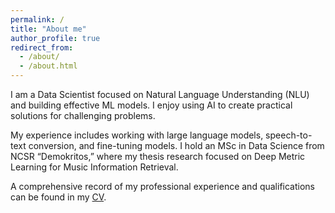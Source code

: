 ```yaml
---
permalink: /
title: "About me"
author_profile: true
redirect_from: 
  - /about/
  - /about.html
---
```


I am a Data Scientist focused on Natural Language Understanding (NLU) and building effective ML models. I enjoy using AI to create practical solutions for challenging problems.

My experience includes working with large language models, speech-to-text conversion, and fine-tuning models. I hold an MSc in Data Science from NCSR “Demokritos,” where my thesis research focused on Deep Metric Learning for Music Information Retrieval.

A comprehensive record of my professional experience and qualifications can be found in my [CV](https://vmouchakis.github.io/files/CV-Mouchakis.pdf).
